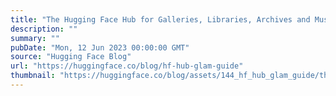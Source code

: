 ```yaml
---
title: "The Hugging Face Hub for Galleries, Libraries, Archives and Museums"
description: ""
summary: ""
pubDate: "Mon, 12 Jun 2023 00:00:00 GMT"
source: "Hugging Face Blog"
url: "https://huggingface.co/blog/hf-hub-glam-guide"
thumbnail: "https://huggingface.co/blog/assets/144_hf_hub_glam_guide/thumbnail.png"
---
```


